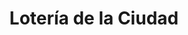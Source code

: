 ---
title: "Lotería de la Ciudad"
url: /ciudad-autonoma-de-buenos-aires/loteria-de-la-ciudad-avenida-federico-lacroze-3/
shop: lotería
---